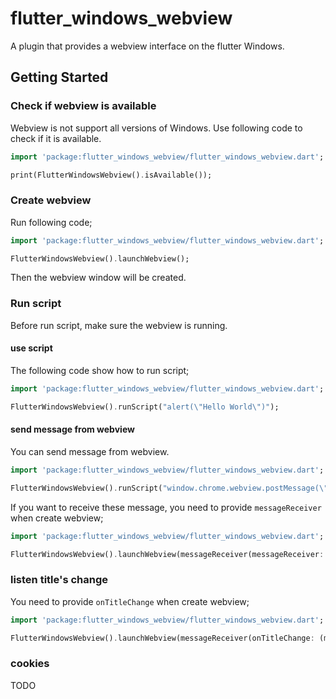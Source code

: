 # flutter_windows_webview

A plugin that provides a webview interface on the flutter Windows.

## Getting Started

### Check if webview is available
Webview is not support all versions of Windows. Use following code to check if it is available.

```dart
import 'package:flutter_windows_webview/flutter_windows_webview.dart';

print(FlutterWindowsWebview().isAvailable());
```

### Create webview
Run following code;
```dart
import 'package:flutter_windows_webview/flutter_windows_webview.dart';

FlutterWindowsWebview().launchWebview();
```
Then the webview window will be created.

### Run script
Before run script, make sure the webview is running.

#### use script
The following code show how to run script;
```dart
import 'package:flutter_windows_webview/flutter_windows_webview.dart';

FlutterWindowsWebview().runScript("alert(\"Hello World\")");
```

#### send message from webview
You can send message from webview.
```dart
import 'package:flutter_windows_webview/flutter_windows_webview.dart';

FlutterWindowsWebview().runScript("window.chrome.webview.postMessage(\"Hello World\")");
```

If you want to receive these message, you need to provide `messageReceiver` when create webview;

```dart
import 'package:flutter_windows_webview/flutter_windows_webview.dart';

FlutterWindowsWebview().launchWebview(messageReceiver(messageReceiver: (message) => print(message)));;
```

### listen title's change
You need to provide `onTitleChange` when create webview;
```dart
import 'package:flutter_windows_webview/flutter_windows_webview.dart';

FlutterWindowsWebview().launchWebview(messageReceiver(onTitleChange: (message) => print(message)));;
```

### cookies
TODO